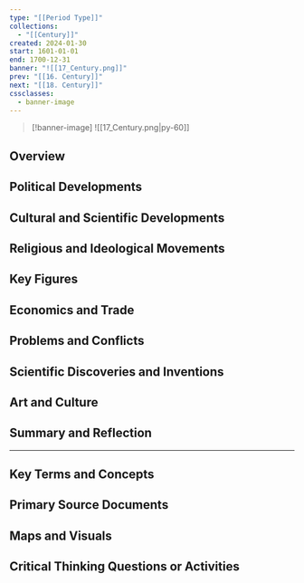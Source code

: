 ```yaml
---
type: "[[Period Type]]"
collections:
  - "[[Century]]"
created: 2024-01-30
start: 1601-01-01
end: 1700-12-31
banner: "![[17_Century.png]]"
prev: "[[16. Century]]"
next: "[[18. Century]]"
cssclasses:
  - banner-image
---
```

>[!banner-image] ![[17_Century.png|py-60]]
>
## Overview
## Political Developments
## Cultural and Scientific Developments
## Religious and Ideological Movements
## Key Figures
## Economics and Trade
## Problems and Conflicts
## Scientific Discoveries and Inventions
## Art and Culture
## Summary and Reflection
---
## Key Terms and Concepts
## Primary Source Documents
## Maps and Visuals
## Critical Thinking Questions or Activities


